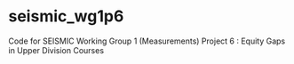 # seismic_wg1p6
 Code for SEISMIC Working Group 1 (Measurements) Project 6 : Equity Gaps in Upper Division Courses

